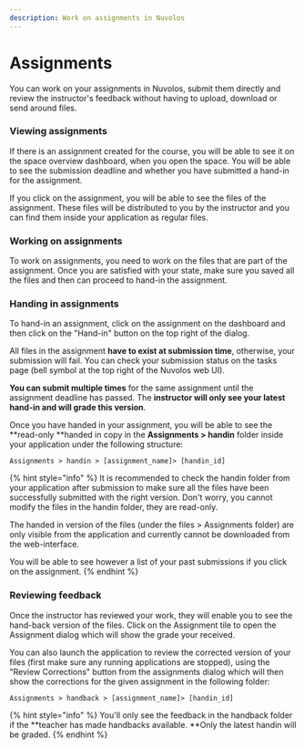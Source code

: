 ```yaml
---
description: Work on assignments in Nuvolos
---
```


# Assignments

You can work on your assignments in Nuvolos, submit them directly and review the instructor's feedback without having to upload, download or send around files.

### Viewing assignments

If there is an assignment created for the course, you will be able to see it on the space overview dashboard, when you open the space. You will be able to see the submission deadline and whether you have submitted a hand-in for the assignment.

If you click on the assignment, you will be able to see the files of the assignment. These files will be distributed to you by the instructor and you can find them inside your application as regular files.

### Working on assignments

To work on assignments, you need to work on the files that are part of the assignment. Once you are satisfied with your state, make sure you saved all the files and then can proceed to hand-in the assignment.

### Handing in assignments

To hand-in an assignment, click on the assignment on the dashboard and then click on the "Hand-in" button on the top right of the dialog.&#x20;

All files in the assignment **have to exist at submission time**, otherwise, your submission will fail. You can check your submission status on the tasks page (bell symbol at the top right of the Nuvolos web UI).

**You can submit multiple times** for the same assignment until the assignment deadline has passed. The **instructor will only see your latest hand-in and will grade this version**.

Once you have handed in your assignment, you will be able to see the **read-only **handed in copy in the **Assignments > handin** folder inside your application under the following structure:

```
Assignments > handin > [assignment_name]> [handin_id]
```

{% hint style="info" %}
It is recommended to check the handin folder from your application after submission to make sure all the files have been successfully submitted with the right version. Don't worry, you cannot modify the files in the handin folder, they are read-only.

The handed in version of the files (under the files > Assignments folder) are only visible from the application and currently cannot be downloaded from the web-interface.

You will be able to see however a list of your past submissions if you click on the assignment.
{% endhint %}

### Reviewing feedback

Once the instructor has reviewed your work, they will enable you to see the hand-back version of the files. Click on the Assignment tile to open the Assignment dialog which will show the grade your received.&#x20;

You can also launch the application to review the corrected version of your files (first make sure any running applications are stopped), using the "Review Corrections" button from the assignments dialog which will then show the corrections for the given assignment in the following folder:

```
Assignments > handback > [assignment_name]> [handin_id]
```

{% hint style="info" %}
You'll only see the feedback in the handback folder if the **teacher has made handbacks available. **Only the latest handin will be graded.
{% endhint %}
